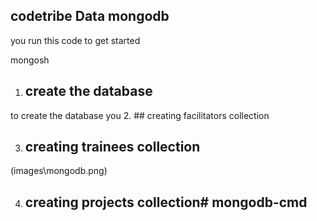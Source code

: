 ## codetribe Data mongodb
you run this code to get started

mongosh

1. ## create the database
to create the database you 
2. ## creating facilitators collection

3. ## creating trainees collection

(images\mongodb.png)

4. ## creating projects collection#   m o n g o d b - c m d  
 